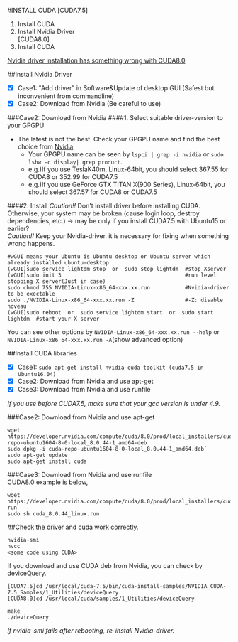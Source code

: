 #INSTALL CUDA
[CUDA7.5]  
1. Install CUDA  
2. Install Nvidia Driver  
[CUDA8.0]  
1. Install CUDA  

[Nvidia driver installation has something wrong with CUDA8.0](https://devtalk.nvidia.com/default/topic/955414/-solved-how-to-install-titan-x-pascal-driver-on-top-of-cuda-8-/)  

##Install Nvidia Driver
- [x] Case1: "Add driver" in Software&Update of desktop GUI (Safest but inconvenient from commandline)  
- [x] Case2: Download from Nvidia (Be careful to use)  

###Case2: Download from Nvidia
####1. Select suitable driver-version to your GPGPU  
- The latest is not the best. Check your GPGPU name and find the best choice from [Nvidia](http://www.nvidia.co.jp/Download/index.aspx?lang=en)  
  - Your GPGPU name can be seen by `lspci | grep -i nvidia` or `sudo lshw -c display| grep product`.  
  - e.g.)If you use TeslaK40m, Linux-64bit, you should select 367.55 for CUDA8 or 352.99 for CUDA7.5  
  - e.g.)If you use GeForce GTX TITAN X(900 Series), Linux-64bit, you should select 367.57 for CUDA8 or CUDA7.5  

####2. Install
*Caution!!*  Don't install driver before installing CUDA. Otherwise, your system may be broken.(cause login loop, destroy dependencies, etc.) -> may be only if you install CUDA7.5 with Ubuntu15 or earlier?  
*Caution!!*  Keep your Nvidia-driver. it is necessary for fixing when something wrong happens.  
```
#wGUI means your Ubuntu is Ubuntu desktop or Ubuntu server which already installed ubuntu-desktop  
(wGUI)sudo service lightdm stop  or  sudo stop lightdm  #stop Xserver
(wGUI)sudo init 3                                       #run level stopping X server(Just in case)
sudo chmod 755 NVIDIA-Linux-x86_64-xxx.xx.run           #Nvidia-driver to be exectable  
sudo ./NVIDIA-Linux-x86_64-xxx.xx.run -Z                #-Z: disable noveau
(wGUI)sudo reboot  or  sudo service lightdm start  or  sudo start lightdm  #start your X server
```
You can see other options by `NVIDIA-Linux-x86_64-xxx.xx.run --help` or `NVIDIA-Linux-x86_64-xxx.xx.run -A`(show advanced option)  

##Install CUDA libraries  
- [x] Case1: `sudo apt-get install nvidia-cuda-toolkit (cuda7.5 in Ubuntu16.04)`  
- [x] Case2: Download from Nvidia and use apt-get  
- [x] Case3: Download from Nvidia and use runfile  

*If you use before CUDA7.5, make sure that your gcc version is under 4.9.*  

###Case2: Download from Nvidia and use apt-get
```
wget https://developer.nvidia.com/compute/cuda/8.0/prod/local_installers/cuda-repo-ubuntu1604-8-0-local_8.0.44-1_amd64-deb
sudo dpkg -i cuda-repo-ubuntu1604-8-0-local_8.0.44-1_amd64.deb`
sudo apt-get update  
sudo apt-get install cuda  
```  
###Case3: Download from Nvidia and use runfile  
CUDA8.0 example is below,  
```
wget https://developer.nvidia.com/compute/cuda/8.0/prod/local_installers/cuda_8.0.44_linux-run  
sudo sh cuda_8.0.44_linux.run
```

##Check the driver and cuda work correctly.  
```
nvidia-smi  
nvcc   
<some code using CUDA>  
```
If you download and use CUDA deb from Nvidia, you can check by deviceQuery.  
```
[CUDA7.5]cd /usr/local/cuda-7.5/bin/cuda-install-samples/NVIDIA_CUDA-7.5_Samples/1_Utilities/deviceQuery
[CUDA8.0]cd /usr/local/cuda/samples/1_Utilities/deviceQuery

make
./deviceQuery
```
*If nvidia-smi fails after rebooting, re-install Nvidia-driver.*  

